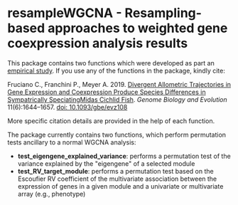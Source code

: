 # resampleWGCNA - Resampling-based approaches to weighted gene coexpression analysis results

This package contains two functions which were developed as part an [empirical study](https://doi.org/10.1093/gbe/evz108).
If you use any of the functions in the package, kindly cite:

Fruciano C., Franchini P., Meyer A. 2019. [Divergent Allometric Trajectories in Gene Expression and Coexpression Produce Species Differences in Sympatrically SpeciatingMidas Cichlid Fish](https://doi.org/10.1093/gbe/evz108). *Genome Biology and Evolution*  11(6):1644–1657.  [doi: 10.1093/gbe/evz108](https://doi.org/10.1093/gbe/evz108)

More specific citation details are provided in the help of each function.

The package currently contains two functions, which perform permutation tests ancillary to a normal WGCNA analysis:

- **test_eigengene_explained_variance**: performs a permutation test of the variance explained by the "eigengene" of a selected module
- **test_RV_target_module**: performs a permutation test based on the Escoufier RV coefficient of the multivariate association between the expression of genes in a given module and a univariate or multivariate array (e.g., phenotype)
